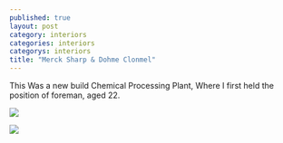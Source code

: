 ```yaml
---
published: true
layout: post
category: interiors
categories: interiors
categorys: interiors
title: "Merck Sharp & Dohme Clonmel"
---
```



This Was a new build Chemical Processing Plant, Where I first held the position of foreman, aged 22.

![]({{site.baseurl}}/http://www.nationalist.ie/webimage/1.6497206.1420018546!/image/1758066366.jpg_gen/derivatives/articleImgDeriv_628px/1758066366.jpg)

![]({{site.baseurl}}/https://leoniefennell.files.wordpress.com/2011/11/merck-tipperary.jpg)
